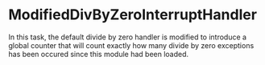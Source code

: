 # ModifiedDivByZeroInterruptHandler
In this task, the default divide by zero handler is modified to introduce a global counter that will count exactly how many divide by zero exceptions has been occured since this module had been loaded.

